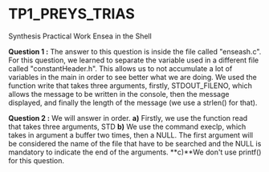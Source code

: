 # TP1_PREYS_TRIAS
Synthesis Practical Work Ensea in the Shell

**Question 1 :**
The answer to this question is inside the file called "enseash.c".
For this question, we learned to separate the variable used in a different file called "constantHeader.h". This allows us to not accumulate a lot of variables in the main in order to see better what we are doing. 
We used the function write that takes three arguments, firstly, STDOUT_FILENO, which allows the message to be written in the console, then the message displayed, and finally the length of the message (we use a strlen() for that).

**Question 2 :**
We will answer in order. 
**a)** Firstly, we use the function read that takes three arguments, STD
**b)** We use the command execlp, which takes in argument a buffer two times, then a NULL. The first argument will be considered the name of the file that have to be searched and the NULL is mandatory to indicate the end of the arguments. 
**c)**We don't use printf() for this question.
